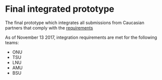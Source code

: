 # Final integrated prototype

The final prototype which integrates all submissions from Caucasian partners that comply with the [requirements](http://github.com/EMICVL/ProjectDocumentation/blob/master/Integration_requirements.md)

As of November 13 2017, integration requirements are met for the following teams:

* ONU
* TSU
* LNU
* AMU
* BSU

